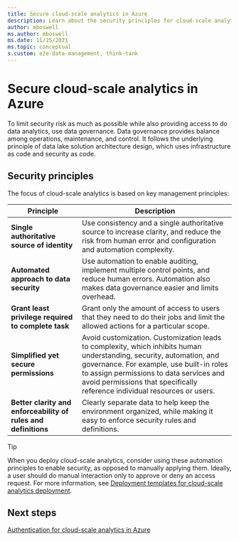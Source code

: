 ```yaml
---
title: Secure cloud-scale analytics in Azure
description: Learn about the security principles for cloud-scale analytics in Azure.
author: mboswell
ms.author: mboswell
ms.date: 11/25/2021
ms.topic: conceptual
s.custom: e2e-data-management, think-tank
---
```


# Secure cloud-scale analytics in Azure

To limit security risk as much as possible while also providing access to do data analytics, use data governance. Data governance provides balance among operations, maintenance, and control. It follows the underlying principle of data lake solution architecture design, which uses infrastructure as code and security as code.

## Security principles

The focus of cloud-scale analytics is based on key management principles:

| Principle | Description |
|--|--|
| **Single authoritative source of identity**| Use consistency and a single authoritative source to increase clarity, and reduce the risk from human error and configuration and automation complexity. |
| **Automated approach to data security**| Use automation to enable auditing, implement multiple control points, and reduce human errors. Automation also makes data governance easier and limits overhead.|
| **Grant least privilege required to complete task**| Grant only the amount of access to users that they need to do their jobs and limit the allowed actions for a particular scope.|
|  **Simplified yet secure permissions**| Avoid customization. Customization leads to complexity, which inhibits human understanding, security, automation, and governance. For example, use built-in roles to assign permissions to data services and avoid permissions that specifically reference individual resources or users.|
| **Better clarity and enforceability of rules and definitions**| Clearly separate data to help keep the environment organized, while making it easy to enforce security rules and definitions. |

> [!TIP]
> When you deploy cloud-scale analytics, consider using these automation principles to enable security, as opposed to manually applying them. Ideally, a user should do manual interaction only to approve or deny an access request. For more information, see [Deployment templates for cloud-scale analytics deployment](./architectures/deployment-templates.md).

## Next steps

[Authentication for cloud-scale analytics in Azure](./secure-authentication.md)
